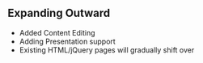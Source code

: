 ##  Expanding Outward

* Added Content Editing
* Adding Presentation support
* Existing HTML/jQuery pages will gradually shift over
